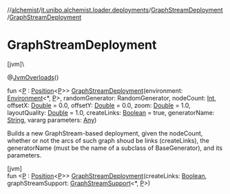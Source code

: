 //[alchemist](../../../index.md)/[it.unibo.alchemist.loader.deployments](../index.md)/[GraphStreamDeployment](index.md)/[GraphStreamDeployment](-graph-stream-deployment.md)

# GraphStreamDeployment

[jvm]\

@[JvmOverloads](https://kotlinlang.org/api/latest/jvm/stdlib/kotlin.jvm/-jvm-overloads/index.html)()

fun <[P](index.md) : [Position](../../it.unibo.alchemist.model.interfaces/-position/index.md)<[P](index.md)>> [GraphStreamDeployment](-graph-stream-deployment.md)(environment: [Environment](../../it.unibo.alchemist.model.interfaces/-environment/index.md)<*, [P](index.md)>, randomGenerator: RandomGenerator, nodeCount: [Int](https://kotlinlang.org/api/latest/jvm/stdlib/kotlin/-int/index.html), offsetX: [Double](https://kotlinlang.org/api/latest/jvm/stdlib/kotlin/-double/index.html) = 0.0, offsetY: [Double](https://kotlinlang.org/api/latest/jvm/stdlib/kotlin/-double/index.html) = 0.0, zoom: [Double](https://kotlinlang.org/api/latest/jvm/stdlib/kotlin/-double/index.html) = 1.0, layoutQuality: [Double](https://kotlinlang.org/api/latest/jvm/stdlib/kotlin/-double/index.html) = 1.0, createLinks: [Boolean](https://kotlinlang.org/api/latest/jvm/stdlib/kotlin/-boolean/index.html) = true, generatorName: [String](https://kotlinlang.org/api/latest/jvm/stdlib/kotlin/-string/index.html), vararg parameters: [Any](https://kotlinlang.org/api/latest/jvm/stdlib/kotlin/-any/index.html))

Builds a new GraphStream-based deployment, given the nodeCount, whether or not the arcs of such graph shoud be links (createLinks), the generatorName (must be the name of a subclass of BaseGenerator), and its parameters.

[jvm]\
fun <[P](index.md) : [Position](../../it.unibo.alchemist.model.interfaces/-position/index.md)<[P](index.md)>> [GraphStreamDeployment](-graph-stream-deployment.md)(createLinks: [Boolean](https://kotlinlang.org/api/latest/jvm/stdlib/kotlin/-boolean/index.html), graphStreamSupport: [GraphStreamSupport](../../it.unibo.alchemist.loader/-graph-stream-support/index.md)<*, [P](index.md)>)
